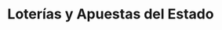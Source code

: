 ---
title: "Loterías y Apuestas del Estado"
url: /benidorm/loterias-y-apuestas-del-estado-carrer-devissa/
shop: Lotterie
---